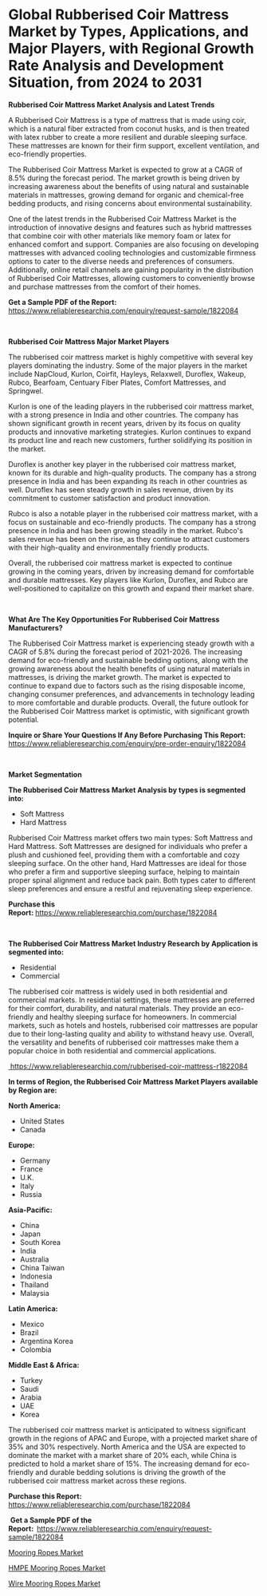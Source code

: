 <p><h1>Global Rubberised Coir Mattress Market by Types, Applications, and Major Players, with Regional Growth Rate Analysis and Development Situation, from 2024 to 2031</h1></p><p><strong>Rubberised Coir Mattress Market Analysis and Latest Trends</strong></p>
<p><p>A Rubberised Coir Mattress is a type of mattress that is made using coir, which is a natural fiber extracted from coconut husks, and is then treated with latex rubber to create a more resilient and durable sleeping surface. These mattresses are known for their firm support, excellent ventilation, and eco-friendly properties.</p><p>The Rubberised Coir Mattress Market is expected to grow at a CAGR of 8.5% during the forecast period. The market growth is being driven by increasing awareness about the benefits of using natural and sustainable materials in mattresses, growing demand for organic and chemical-free bedding products, and rising concerns about environmental sustainability. </p><p>One of the latest trends in the Rubberised Coir Mattress Market is the introduction of innovative designs and features such as hybrid mattresses that combine coir with other materials like memory foam or latex for enhanced comfort and support. Companies are also focusing on developing mattresses with advanced cooling technologies and customizable firmness options to cater to the diverse needs and preferences of consumers. Additionally, online retail channels are gaining popularity in the distribution of Rubberised Coir Mattresses, allowing customers to conveniently browse and purchase mattresses from the comfort of their homes.</p></p>
<p><strong>Get a Sample PDF of the Report:&nbsp;</strong> <a href="https://www.reliableresearchiq.com/enquiry/request-sample/1822084">https://www.reliableresearchiq.com/enquiry/request-sample/1822084</a></p>
<p>&nbsp;</p>
<p><strong>Rubberised Coir Mattress Major Market Players</strong></p>
<p><p>The rubberised coir mattress market is highly competitive with several key players dominating the industry. Some of the major players in the market include NapCloud, Kurlon, Coirfit, Hayleys, Relaxwell, Duroflex, Wakeup, Rubco, Bearfoam, Centuary Fiber Plates, Comfort Mattresses, and Springwel.</p><p>Kurlon is one of the leading players in the rubberised coir mattress market, with a strong presence in India and other countries. The company has shown significant growth in recent years, driven by its focus on quality products and innovative marketing strategies. Kurlon continues to expand its product line and reach new customers, further solidifying its position in the market.</p><p>Duroflex is another key player in the rubberised coir mattress market, known for its durable and high-quality products. The company has a strong presence in India and has been expanding its reach in other countries as well. Duroflex has seen steady growth in sales revenue, driven by its commitment to customer satisfaction and product innovation.</p><p>Rubco is also a notable player in the rubberised coir mattress market, with a focus on sustainable and eco-friendly products. The company has a strong presence in India and has been growing steadily in the market. Rubco's sales revenue has been on the rise, as they continue to attract customers with their high-quality and environmentally friendly products.</p><p>Overall, the rubberised coir mattress market is expected to continue growing in the coming years, driven by increasing demand for comfortable and durable mattresses. Key players like Kurlon, Duroflex, and Rubco are well-positioned to capitalize on this growth and expand their market share.</p></p>
<p>&nbsp;</p>
<p><strong>What Are The Key Opportunities For Rubberised Coir Mattress Manufacturers?</strong></p>
<p><p>The Rubberised Coir Mattress market is experiencing steady growth with a CAGR of 5.8% during the forecast period of 2021-2026. The increasing demand for eco-friendly and sustainable bedding options, along with the growing awareness about the health benefits of using natural materials in mattresses, is driving the market growth. The market is expected to continue to expand due to factors such as the rising disposable income, changing consumer preferences, and advancements in technology leading to more comfortable and durable products. Overall, the future outlook for the Rubberised Coir Mattress market is optimistic, with significant growth potential.</p></p>
<p><strong>Inquire or Share Your Questions If Any Before Purchasing This Report:</strong> <a href="https://www.reliableresearchiq.com/enquiry/pre-order-enquiry/1822084">https://www.reliableresearchiq.com/enquiry/pre-order-enquiry/1822084</a></p>
<p>&nbsp;</p>
<p><strong>Market Segmentation</strong></p>
<p><strong>The Rubberised Coir Mattress Market Analysis by types is segmented into:</strong></p>
<p><ul><li>Soft Mattress</li><li>Hard Mattress</li></ul></p>
<p><p>Rubberised Coir Mattress market offers two main types: Soft Mattress and Hard Mattress. Soft Mattresses are designed for individuals who prefer a plush and cushioned feel, providing them with a comfortable and cozy sleeping surface. On the other hand, Hard Mattresses are ideal for those who prefer a firm and supportive sleeping surface, helping to maintain proper spinal alignment and reduce back pain. Both types cater to different sleep preferences and ensure a restful and rejuvenating sleep experience.</p></p>
<p><strong>Purchase this Report:&nbsp;</strong><a href="https://www.reliableresearchiq.com/purchase/1822084">https://www.reliableresearchiq.com/purchase/1822084</a></p>
<p>&nbsp;</p>
<p><strong>The Rubberised Coir Mattress Market Industry Research by Application is segmented into:</strong></p>
<p><ul><li>Residential</li><li>Commercial</li></ul></p>
<p><p>The rubberised coir mattress is widely used in both residential and commercial markets. In residential settings, these mattresses are preferred for their comfort, durability, and natural materials. They provide an eco-friendly and healthy sleeping surface for homeowners. In commercial markets, such as hotels and hostels, rubberised coir mattresses are popular due to their long-lasting quality and ability to withstand heavy use. Overall, the versatility and benefits of rubberised coir mattresses make them a popular choice in both residential and commercial applications.</p></p>
<p><a href="https://www.reliableresearchiq.com/rubberised-coir-mattress-r1822084">&nbsp;https://www.reliableresearchiq.com/rubberised-coir-mattress-r1822084</a></p>
<p><strong>In terms of Region, the Rubberised Coir Mattress Market Players available by Region are:</strong></p>
<p>
    <p> <strong> North America: </strong>
        <ul>
            <li>United States</li>
            <li>Canada</li>
        </ul>
        </p> 
    <p> <strong> Europe: </strong>
        <ul>
            <li>Germany</li>
            <li>France</li>
            <li>U.K.</li>
            <li>Italy</li>
            <li>Russia</li>
        </ul>
        </p> 
    <p> <strong> Asia-Pacific: </strong>
        <ul>
            <li>China</li>
            <li>Japan</li>
            <li>South Korea</li>
            <li>India</li>
            <li>Australia</li>
            <li>China Taiwan</li>
            <li>Indonesia</li>
            <li>Thailand</li>
            <li>Malaysia</li>
        </ul>
        </p> 
    <p> <strong> Latin America: </strong>
        <ul>
            <li>Mexico</li>
            <li>Brazil</li>
            <li>Argentina Korea</li>
            <li>Colombia</li>
        </ul>
        </p> 
    <p> <strong> Middle East & Africa: </strong>
        <ul>
            <li>Turkey</li>
            <li>Saudi</li>
            <li>Arabia</li>
            <li>UAE</li>
            <li>Korea</li>
        </ul>
    </p>
    </p>
<p><p>The rubberised coir mattress market is anticipated to witness significant growth in the regions of APAC and Europe, with a projected market share of 35% and 30% respectively. North America and the USA are expected to dominate the market with a market share of 20% each, while China is predicted to hold a market share of 15%. The increasing demand for eco-friendly and durable bedding solutions is driving the growth of the rubberised coir mattress market across these regions.</p></p>
<p><strong>Purchase this Report: </strong><a href="https://www.reliableresearchiq.com/purchase/1822084">https://www.reliableresearchiq.com/purchase/1822084</a></p>
<p>&nbsp;<strong>Get a Sample PDF of the Report:&nbsp;&nbsp;</strong><a href="https://www.reliableresearchiq.com/enquiry/request-sample/1822084">https://www.reliableresearchiq.com/enquiry/request-sample/1822084</a></p>
<p><strong></strong></p>
<p><p><a href="https://github.com/nicoletavirag/Market-Research-Report-List-4/blob/main/mooring-ropes-market.md">Mooring Ropes Market</a></p><p><a href="https://github.com/mauripalmi/Market-Research-Report-List-4/blob/main/hmpe-mooring-ropes-market.md">HMPE Mooring Ropes Market</a></p><p><a href="https://github.com/gulaimolin/Market-Research-Report-List-5/blob/main/wire-mooring-ropes-market.md">Wire Mooring Ropes Market</a></p></p>